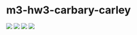 # m3-hw3-carbary-carley
<img src="photos/Results">
<img src="Photos/SEO">
<img src="Photos/Accessibility">
<img src="Photos/BestPractices">
